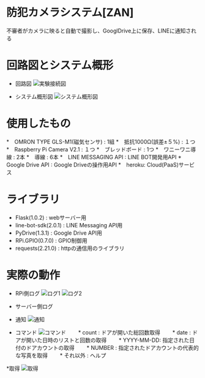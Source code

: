 # 防犯カメラシステム[ZAN]

不審者がカメラに映ると自動で撮影し、GooglDrive上に保存、LINEに通知される

# 回路図とシステム概形
* 回路図
![実験接続図](https://user-images.githubusercontent.com/112361650/226249517-0b1970e9-e467-412f-a9ce-8ccae870e665.png)

* システム概形図
![システム概形図](https://user-images.githubusercontent.com/112361650/226249505-96b12e9c-97e1-479d-b6be-c31cf3940f09.png)

# 使用したもの

*　OMRON TYPE GLS-M1(磁気センサ)  :  1組
*　抵抗1000Ω(誤差±５%)   : １つ
*　Raspberry Pi Camera V2.1  :  １つ
*　ブレッドボード  :  1つ
*　ワニーワニ導線  :  2本
*　導線 : 6本
*　LINE MESSAGING API : LINE BOT開発用API
*　Google Drive API : Google Driveの操作用API
*　heroku: Cloud(PaaS)サービス

# ライブラリ
* Flask(1.0.2) : webサーバー用
* line-bot-sdk(2.0.1) : LINE Messaging API用 
* PyDrive(1.3.1) : Google Drive API用
* RPi.GPIO(0.7.0) : GPIO制御用
* requests(2.21.0) : httpの通信用のライブラリ

# 実際の動作
* RPi側ログ
![ログ1](https://user-images.githubusercontent.com/112361650/226249508-2b07c385-c020-41ba-b88a-197d049d5eb1.png)
![ログ2](https://user-images.githubusercontent.com/112361650/226249514-441b5383-670e-4ac5-a703-f4becfd3a102.png)

* サーバー側ログ


* 通知
![通知](https://user-images.githubusercontent.com/112361650/226249525-2c668cef-d834-4dbc-ad4a-8d58fab21a31.png)

* コマンド
![コマンド](https://user-images.githubusercontent.com/112361650/226249468-88d33b7d-28d1-4b23-baf7-ddbf344c4760.jpg)
　　* count 	: ドアが開いた総回数取得
　　* date		: ドアが開いた日時のリストと回数の取得
　　* YYYY-MM-DD: 指定された日付のドアカウントの取得
　　* NUMBER	: 指定されたドアカウントの代表的な写真を取得
　　* それ以外 : ヘルプ
  
  
*取得
![取得](https://user-images.githubusercontent.com/112361650/226249520-7e8a84e7-d31c-4dd5-ba82-fa23fd542da7.jpg)

